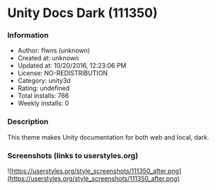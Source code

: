 # Unity Docs Dark (111350)

### Information
- Author: flwns (unknown)
- Created at: unknown
- Updated at: 10/20/2016, 12:23:06 PM
- License: NO-REDISTRIBUTION
- Category: unity3d
- Rating: undefined
- Total installs: 766
- Weekly installs: 0


### Description
This theme makes Unity documentation for both web and local, dark.


### Screenshots (links to userstyles.org)
![https://userstyles.org/style_screenshots/111350_after.png](https://userstyles.org/style_screenshots/111350_after.png)


